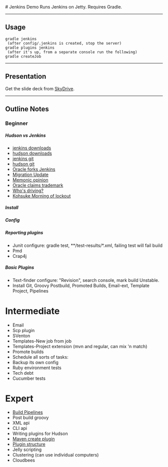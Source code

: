 <base target="_blank">
# Jenkins Demo
Runs Jenkins on Jetty.  
Requires Gradle.  

---
## Usage
    gradle jenkins
     (after config/.jenkins is created, stop the server)
    gradle plugins jenkins
     (after it's up, from a separate console run the following)
    gradle createJob

---
## Presentation
Get the slide deck from [SkyDrive](http://cid-adc7888fd558a4e8.office.live.com/self.aspx/.Public/Presentations/).

---
## Outline Notes
### Beginner
##### Hudson vs Jenkins
   * [jenkins downloads](http://mirrors.jenkins-ci.org/war/)
   * [hudson downloads](http://java.net/downloads/hudson/war/)
   * [jenkins git](http://github.com/jenkinsci)
   * [hudson git](http://github.com/hudson)  
   * [Oracle forks Jenkins](http://www.artima.com/weblogs/viewpost.jsp?thread=317610)
   * [Migration Update](http://wiki.hudson-ci.org/display/HUDSON/Java.net+migration+status+updates)
   * [Memonic opinion](http://www.memonic.com/user/chris/set/development-tools/id/1pbbi)
   * [Oracle claims trademark](http://www.theregister.co.uk/2010/12/01/oracle_owns_hudson/)
   * [Who's driving?](http://jenkins-ci.org/content/whos-driving-thing)
   * [Kohsuke Morning of lockout](http://kohsuke.org/2010/11/23/hudson-java-net-migration-status-update/)
##### Install
##### Config
##### Reporting plugins
  * Junit     configure:  gradle test, \*\*/test-results/\*.xml,  failing test will fail build
  * Pmd
  * Crap4j
##### Basic Plugins
  * Text-finder   configure: "Revision", search console, mark build Unstable.
  * Install Git, Groovy Postbuild, Promoted Builds, Email-ext, Template Project, Pipelines
# Intermediate
  * Email
  * Scp plugin
  * SVenton
  * Templates-New job from job
  * Templates-Project extension (mvn and regular, can mix 'n match)
  * Promote builds
  * Schedule all sorts of tasks:
   * Backup its own config
   * Ruby environment tests
   * Tech debt
   * Cucumber tests
# Expert
  * [Build Pipelines](http://weblogs.java.net/blog/johnsmart/archive/2011/03/10/build-pipelines-jenkinshudson)
  * Post build groovy
  * XML api
  * CLI api
  * Writing plugins for Hudson
   * [Maven create plugin](http://wiki.hudson-ci.org/display/HUDSON/Plugin+tutorial)
   * [Plugin structure](http://wiki.hudson-ci.org/display/HUDSON/Plugin+structure)
   * Jelly scripting
  * Clustering (can use individual computers)
  * Cloudbees
